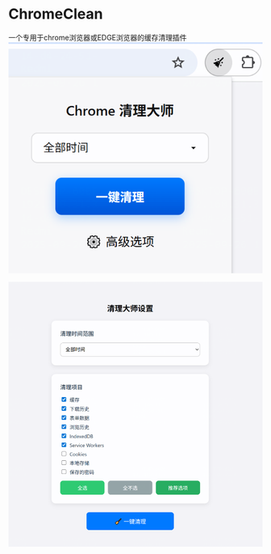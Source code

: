 # ChromeClean
一个专用于chrome浏览器或EDGE浏览器的缓存清理插件
![截图](https://github.com/1774293824/ChromeClean/raw/main/Snipaste_2025-09-26_16-43-56.png)


![截图](https://github.com/1774293824/ChromeClean/blob/main/Snipaste_2025-09-26_16-44-19.png)
